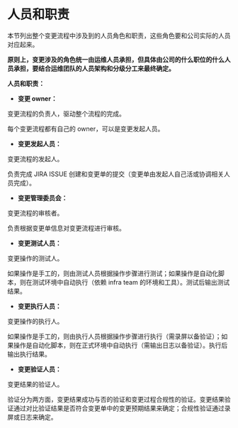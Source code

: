 # 人员和职责

本节列出整个变更流程中涉及到的人员角色和职责，这些角色要和公司实际的人员对应起来。

**原则上，变更涉及的角色统一由运维人员承担，但具体由公司的什么职位的什么人员承担，要结合运维团队的人员架构和分级分工来最终确定。**

**人员和职责：**

* **变更 owner：**

 变更流程的负责人，驱动整个流程的完成。
 
 每个变更流程都有自己的 owner，可以是变更发起人员。

* **变更发起人员：**

 变更流程的发起人。
 
 负责完成 JIRA ISSUE 创建和变更单的提交（变更单由发起人自己活或协调相关人员完成）。

* **变更管理委员会：**

 变更流程的审核者。
 
 负责根据变更单信息对变更流程进行审核。

* **变更测试人员：**
 
 变更操作的测试人。
 
 如果操作是手工的，则由测试人员根据操作步骤进行测试；如果操作是自动化脚本，则在测试环境中自动执行（依赖 infra team 的环境和工具）。测试后输出测试结果。

* **变更执行人员：**

 变更操作的执行人。
 
 如果操作是手工的，则由执行人员根据操作步骤进行执行（需录屏以备验证）；如果操作是自动化脚本，则在正式环境中自动执行（需输出日志以备验证）。执行后输出执行结果。

* **变更验证人员：**

 变更结果的验证人。
 
 验证分为两方面，变更结果成功与否的验证和变更过程合规性的验证。变更结果验证通过对比验证结果是否符合变更单中的变更预期结果来确定；合规性验证通过录屏或日志来确定。

